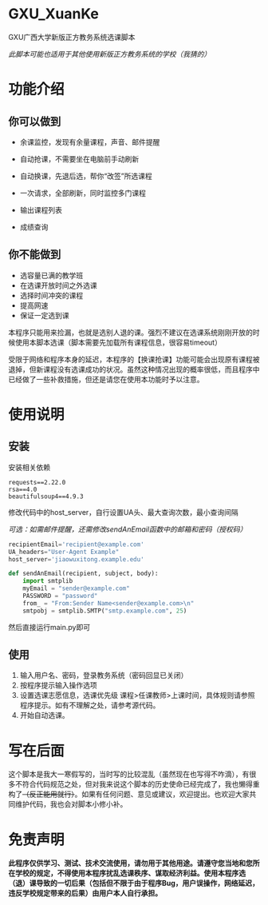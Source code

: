 # GXU_XuanKe

GXU广西大学新版正方教务系统选课脚本

*此脚本可能也适用于其他使用新版正方教务系统的学校（我猜的）*

# 功能介绍

## 你可以做到

- 余课监控，发现有余量课程，声音、邮件提醒

- 自动抢课，不需要坐在电脑前手动刷新

- 自动换课，先退后选，帮你“改签”所选课程

- 一次请求，全部刷新，同时监控多门课程

- 输出课程列表

- 成绩查询

  

## 你不能做到

- 选容量已满的教学班
- 在选课开放时间之外选课
- 选择时间冲突的课程
- 提高网速
- 保证一定选到课


本程序只能用来捡漏，也就是选别人退的课。强烈不建议在选课系统刚刚开放的时候使用本脚本选课（脚本需要先加载所有课程信息，很容易timeout）


受限于网络和程序本身的延迟，本程序的【换课抢课】功能可能会出现原有课程被退掉，但新课程没有选课成功的状况。虽然这种情况出现的概率很低，而且程序中已经做了一些补救措施，但还是请您在使用本功能时予以注意。

# 使用说明

## 安装

安装相关依赖

```
requests==2.22.0
rsa==4.0
beautifulsoup4==4.9.3
```

修改代码中的host_server，自行设置UA头、最大查询次数，最小查询间隔

*可选：如需邮件提醒，还需修改sendAnEmail函数中的邮箱和密码（授权码）*

```python
recipientEmail='recipient@example.com'
UA_headers="User-Agent Example"
host_server='jiaowuxitong.example.edu'
```

```python
def sendAnEmail(recipient, subject, body):
    import smtplib
    myEmail = "sender@example.com"
    PASSWORD = "password"
    from_ = "From:Sender Name<sender@example.com>\n"
    smtpobj = smtplib.SMTP("smtp.example.com", 25)
```

然后直接运行main.py即可

## 使用

1. 输入用户名、密码，登录教务系统（密码回显已关闭）
2. 按程序提示输入操作选项
3. 设置选课志愿信息，选课优先级 课程>任课教师>上课时间，具体规则请参照程序提示。如有不理解之处，请参考源代码。
4. 开始自动选课。

# 写在后面

这个脚本是我大一寒假写的，当时写的比较混乱（虽然现在也写得不咋滴），有很多不符合代码规范之处，但对我来说这个脚本的历史使命已经完成了，我也懒得重构了~~（反正能用就行）~~。如果有任何问题、意见或建议，欢迎提出。也欢迎大家共同维护代码，我也会对脚本小修小补。

# 免责声明

**此程序仅供学习、测试、技术交流使用，请勿用于其他用途。请遵守您当地和您所在学校的规定，不得使用本程序扰乱选课秩序、谋取经济利益。使用本程序选（退）课导致的一切后果（包括但不限于由于程序Bug，用户误操作，网络延迟，违反学校规定带来的后果）由用户本人自行承担。**
